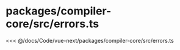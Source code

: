 # packages/compiler-core/src/errors.ts

<<< @/docs/Code/vue-next/packages/compiler-core/src/errors.ts
